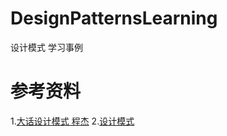# DesignPatternsLearning
 设计模式 学习事例
 
 # 参考资料
 1.[大话设计模式 程杰](#) 
 2.[设计模式](https://www.runoob.com/design-pattern/design-pattern-tutorial.html)
 
